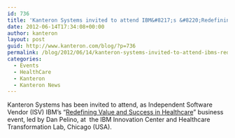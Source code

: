 ```yaml
---
id: 736
title: 'Kanteron Systems invited to attend IBM&#8217;s &#8220;Redefining Value and Success in Healthcare&#8221; business event'
date: 2012-06-14T17:34:08+00:00
author: kanteron
layout: post
guid: http://www.kanteron.com/blog/?p=736
permalink: /blog/2012/06/14/kanteron-systems-invited-to-attend-ibms-redefining-value-and-success-in-healthcare-business-event/
categories:
  - Events
  - HealthCare
  - Kanteron
  - Kanteron News
---
```

Kanteron Systems has been invited to attend, as Independent Software Vendor (ISV) IBM&#8217;s &#8220;<a title="http://www.compressus.com/news/June%2014%202012%20-%20IBM%20Event%20Invitation%20-%20Redefining%20Value%20and%20Success%20in%20Healthcare.pdf" href="http://www.compressus.com/news/June%2014%202012%20-%20IBM%20Event%20Invitation%20-%20Redefining%20Value%20and%20Success%20in%20Healthcare.pdf" target="_blank">Redefining Value and Success in Healthcare</a>&#8221; business event, led by Dan Pelino, at  the IBM Innovation Center and Healthcare Transformation Lab, Chicago (USA).